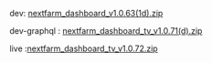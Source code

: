 dev: [nextfarm_dashboard_v1.0.63(1d).zip](https://github.com/user-attachments/files/17675247/nextfarm_dashboard_v1.0.63.1d.zip)







dev-graphql :
[nextfarm_dashboard_tv_v1.0.71(d).zip](https://github.com/user-attachments/files/17835554/nextfarm_dashboard_tv_v1.0.71.d.zip)


live :[nextfarm_dashboard_tv_v1.0.72.zip](https://github.com/user-attachments/files/17845496/nextfarm_dashboard_tv_v1.0.72.zip)
